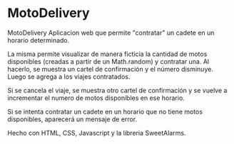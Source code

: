# MotoDelivery

MotoDelivery
Aplicacion web que permite "contratar" un cadete en un horario determinado.

La misma permite visualizar de manera ficticia la cantidad de motos disponibles (creadas a partir de un Math.random) y contratar una. Al hacerlo, se muestra un cartel de confirmación y el número disminuye. Luego se agrega a los viajes contratados.

Si se cancela el viaje, se muestra otro cartel de confirmación y se vuelve a incrementar el numero de motos disponibles en ese horario.

Si se intenta contratar un cadete en un horario que no tiene motos disponibles, aparecerá un mensaje de error.

Hecho con HTML, CSS, Javascript y la libreria SweetAlarms.

